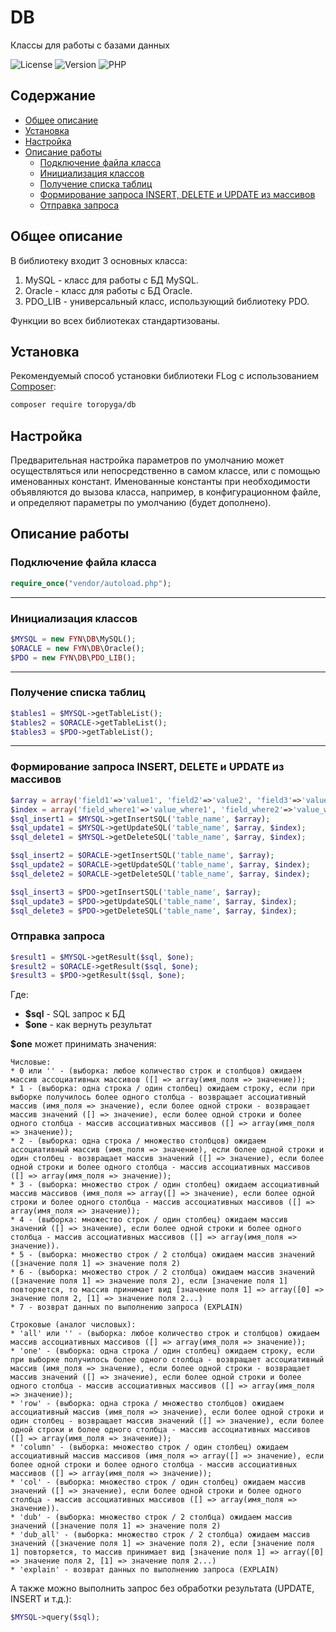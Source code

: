 # DB

Классы для работы с базами данных

![License](https://img.shields.io/badge/license-MIT-brightgreen.svg)
![Version](https://img.shields.io/badge/version-v1.1.5-blue.svg)
![PHP](https://img.shields.io/badge/php-v5.1_--_v8-blueviolet.svg)

## Содержание

- [Общее описание](#Общее-описание)
- [Установка](#Установка)
- [Настройка](#Настройка)
- [Описание работы](#описание-работы)
    - [Подключение файла класса](#Подключение-файла-класса)
    - [Инициализация классов](#Инициализация-классов)
    - [Получение списка таблиц](#Получение-списка-таблиц)
    - [Формирование запроса INSERT, DELETE и UPDATE из массивов](#Формирование-запроса-INSERT,-DELETE-и-UPDATE-из-массивов)
    - [Отправка запроса](#Отправка-запроса)

## Общее описание

В библиотеку входит 3 основных класса:

1. MySQL - класс для работы с БД MySQL.
2. Oracle - класс для работы с БД Oracle.
3. PDO_LIB - универсальный класс, использующий библиотеку PDO.

Функции во всех библиотеках стандартизованы.

## Установка

Рекомендуемый способ установки библиотеки FLog с использованием [Composer](http://getcomposer.org/):

```bash
composer require toropyga/db
```

## Настройка
Предварительная настройка параметров по умолчанию может осуществляться или непосредственно в самом классе, или с помощью именованных констант.
Именованные константы при необходимости объявляются до вызова класса, например, в конфигурационном файле, и определяют параметры по умолчанию
(будет дополнено).

## Описание работы

### Подключение файла класса
```php
require_once("vendor/autoload.php");
```
---
### Инициализация классов
```php
$MYSQL = new FYN\DB\MySQL();
$ORACLE = new FYN\DB\Oracle();
$PDO = new FYN\DB\PDO_LIB();
```
---
### Получение списка таблиц
```php
$tables1 = $MYSQL->getTableList();
$tables2 = $ORACLE->getTableList();
$tables3 = $PDO->getTableList();
```
---
### Формирование запроса INSERT, DELETE и UPDATE из массивов
```php
$array = array('field1'=>'value1', 'field2'=>'value2', 'field3'=>'value3');
$index = array('field_where1'=>'value_where1', 'field_where2'=>'value_where2');
$sql_insert1 = $MYSQL->getInsertSQL('table_name', $array);
$sql_update1 = $MYSQL->getUpdateSQL('table_name', $array, $index);
$sql_delete1 = $MYSQL->getDeleteSQL('table_name', $array, $index);

$sql_insert2 = $ORACLE->getInsertSQL('table_name', $array);
$sql_update2 = $ORACLE->getUpdateSQL('table_name', $array, $index);
$sql_delete2 = $ORACLE->getDeleteSQL('table_name', $array, $index);

$sql_insert3 = $PDO->getInsertSQL('table_name', $array);
$sql_update3 = $PDO->getUpdateSQL('table_name', $array, $index);
$sql_delete3 = $PDO->getDeleteSQL('table_name', $array, $index);
```
### Отправка запроса
```php
$result1 = $MYSQL->getResult($sql, $one);
$result2 = $ORACLE->getResult($sql, $one);
$result3 = $PDO->getResult($sql, $one);
```
Где:
* **$sql** - SQL запрос к БД
* **$one** - как вернуть результат 

**$one** может принимать значения:
```
Числовые:
* 0 или '' - (выборка: любое количество строк и столбцов) ожидаем массив ассоциативных массивов ([] => array(имя_поля => значение));
* 1 - (выборка: одна строка / один столбец) ожидаем строку, если при выборке получилось более одного столбца - возвращает ассоциативный массив (имя_поля => значение), если более одной строки - возвращает массив значений ([] => значение), если более одной строки и более одного столбца - массив ассоциативных массивов ([] => array(имя_поля => значение));
* 2 - (выборка: одна строка / множество столбцов) ожидаем ассоциативный массив (имя_поля => значение), если более одной строки и один столбец - возвращает массив значений ([] => значение), если более одной строки и более одного столбца - массив ассоциативных массивов ([] => array(имя_поля => значение));
* 3 - (выборка: множество строк / один столбец) ожидаем ассоциативный массив массивов (имя_поля => array([] => значение), если более одной строки и более одного столбца - массив ассоциативных массивов ([] => array(имя_поля => значение));
* 4 - (выборка: множество строк / один столбец) ожидаем массив значений ([] => значение), если более одной строки и более одного столбца - массив ассоциативных массивов ([] => array(имя_поля => значение)).
* 5 - (выборка: множество строк / 2 столбца) ожидаем массив значений ([значение поля 1] => значение поля 2)
* 6 - (выборка: множество строк / 2 столбца) ожидаем массив значений ([значение поля 1] => значение поля 2), если [значение поля 1] повторяется, то массив принимает вид [значение поля 1] => array([0] => значение поля 2, [1] => значение поля 2...)
* 7 - возврат данных по выполнению запроса (EXPLAIN)

Строковые (аналог числовых):
* 'all' или '' - (выборка: любое количество строк и столбцов) ожидаем массив ассоциативных массивов ([] => array(имя_поля => значение));
* 'one' - (выборка: одна строка / один столбец) ожидаем строку, если при выборке получилось более одного столбца - возвращает ассоциативный массив (имя_поля => значение), если более одной строки - возвращает массив значений ([] => значение), если более одной строки и более одного столбца - массив ассоциативных массивов ([] => array(имя_поля => значение));
* 'row' - (выборка: одна строка / множество столбцов) ожидаем ассоциативный массив (имя_поля => значение), если более одной строки и один столбец - возвращает массив значений ([] => значение), если более одной строки и более одного столбца - массив ассоциативных массивов ([] => array(имя_поля => значение));
* 'column' - (выборка: множество строк / один столбец) ожидаем ассоциативный массив массивов (имя_поля => array([] => значение), если более одной строки и более одного столбца - массив ассоциативных массивов ([] => array(имя_поля => значение));
* 'col' - (выборка: множество строк / один столбец) ожидаем массив значений ([] => значение), если более одной строки и более одного столбца - массив ассоциативных массивов ([] => array(имя_поля => значение)).
* 'dub' - (выборка: множество строк / 2 столбца) ожидаем массив значений ([значение поля 1] => значение поля 2)
* 'dub_all' - (выборка: множество строк / 2 столбца) ожидаем массив значений ([значение поля 1] => значение поля 2), если [значение поля 1] повторяется, то массив принимает вид [значение поля 1] => array([0] => значение поля 2, [1] => значение поля 2...)
* 'explain' - возврат данных по выполнению запроса (EXPLAIN)
```
А также можно выполнить запрос без обработки результата (UPDATE, INSERT и т.д.):
```php
$MYSQL->query($sql);
```